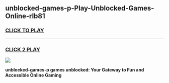 
## unblocked-games-p-Play-Unblocked-Games-Online-rlb81
<h3>
<a href="https://premium76.site?title=unblocked-games-p&ref=25A">CLICK TO PLAY</a></h3>
<hr>

<h3>
<a href="https://premium76.site?title=unblocked-games-p&ref=25A">CLICK 2 PLAY</a>
  
</h3>

<a href="https://premium76.site?title=unblocked-games-p&ref=25A"><img src="https://clearcache.store/games.png"></a>


**unblocked-games-p games unblocked: Your Gateway to Fun and Accessible Online Gaming**
